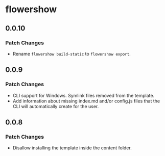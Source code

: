 # flowershow

## 0.0.10

### Patch Changes

- Rename `flowershow build-static` to `flowershow export`.

## 0.0.9

### Patch Changes

- CLI support for Windows. Symlink files removed from the template.
- Add information about missing index.md and/or config.js files that the CLI will automatically create for the user.

## 0.0.8

### Patch Changes

- Disallow installing the template inside the content folder.

